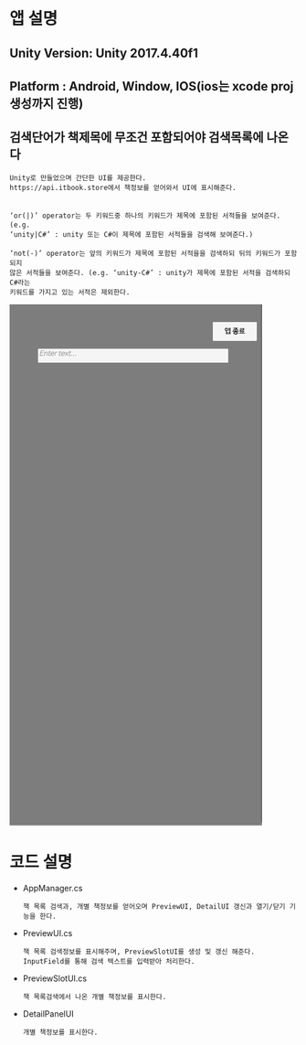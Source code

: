 # 앱 설명

## Unity Version: Unity 2017.4.40f1
## Platform : Android, Window, IOS(ios는 xcode proj 생성까지 진행)

## 검색단어가 책제목에 무조건 포함되어야 검색목록에 나온다

```
Unity로 만들었으며 간단한 UI를 제공한다.
https://api.itbook.store에서 책정보를 얻어와서 UI에 표시해준다.


‘or(|)’ operator는 두 키워드중 하나의 키워드가 제목에 포함된 서적들을 보여준다. (e.g.
‘unity|C#’ : unity 또는 C#이 제목에 포함된 서적들을 검색해 보여준다.)

‘not(-)’ operator는 앞의 키워드가 제목에 포함된 서적을을 검색하되 뒤의 키워드가 포함되지
않은 서적들을 보여준다. (e.g. ‘unity-C#’ : unity가 제목에 포함된 서적을 검색하되 C#라는
키워드를 가지고 있는 서적은 제외한다.
```

![검색정보](https://github.com/SooWanKim/BookSearchApp/blob/master/BookSearchApp.gif)


# 코드 설명

- AppManager.cs
  ```
  책 목록 검색과, 개별 책정보를 얻어오며 PreviewUI, DetailUI 갱신과 열기/닫기 기능을 한다.
  ```
- PreviewUI.cs
  ```
  책 목록 검색정보를 표시해주며, PreviewSlotUI를 생성 및 갱신 해준다.
  InputField를 통해 검색 텍스트를 입력받아 처리한다.
  ```
- PreviewSlotUI.cs
  ```
  책 목록검색에서 나온 개별 책정보를 표시한다.
  ```
- DetailPanelUI
  ```
  개별 책정보를 표시한다.
  ```



